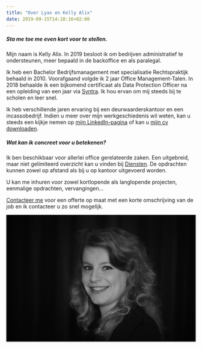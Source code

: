 ```yaml
---
title: "Over Lyax en Kelly Alix"
date: 2019-09-15T14:28:16+02:00
---
```


<div class="row">
    <div class="col-md-6">
        <h5>Sta me toe me even kort voor te stellen.</h5>
        <p>Mijn naam is Kelly Alix. In 2019 besloot ik om bedrijven administratief te ondersteunen, meer bepaald in de backoffice en als paralegal.</p>
        <p>Ik heb een Bachelor Bedrijfsmanagement met specialisatie Rechtspraktijk behaald in 2010. Voorafgaand volgde ik 2 jaar Office Management-Talen. In 2018 behaalde ik een bijkomend certificaat als Data Protection Officer na een opleiding van een jaar via <a href="https://syntra.be/" rel="noopener noreferrer" target="_blank" aria-label="Syntra" title="Syntra"> Syntra</a>. Ik hou ervan om mij steeds bij te scholen en leer snel.</p>
        <p>Ik heb verschillende jaren ervaring bij een deurwaarderskantoor en een incassobedrijf. Indien u meer over mijn werkgeschiedenis wil weten, kan u steeds een kijkje nemen op <a href="https://www.linkedin.com/in/kelly-alix/" rel="noopener noreferrer" target="_blank" aria-label="LinkedIn" title="LinkedIn">mijn LinkedIn-pagina</a> of kan u <a href="cv/CV Kelly Alix.pdf" target="_blank" aria-label="CV Kelly Alix" title="CV Kelly Alix">mijn cv downloaden</a>.</p>
        <h5>Wat kan ik concreet voor u betekenen?</h5>
        <p>Ik ben beschikbaar voor allerlei office gerelateerde zaken. Een uitgebreid, maar niet gelimiteerd overzicht kan u vinden bij <a href="/services" title="Diensten">Diensten</a>. De opdrachten kunnen zowel op afstand als bij u op kantoor uitgevoerd worden.</p>
        <p>U kan me inhuren voor zowel kortlopende als langlopende projecten, eenmalige opdrachten, vervangingen…</p>
        <p><a href="contact" aria-label="Contact">Contacteer me</a> voor een offerte op maat met een korte omschrijving van de job en ik contacteer u zo snel mogelijk.</p>
    </div>
    <div class="col-md-6 text-center d-flex">
        <img src="images/Kelly.jpg" id="kelly" class="rounded mx-auto my-auto" alt="Kelly Alix" title="Kelly Alix"/>
    </div>
</div>
